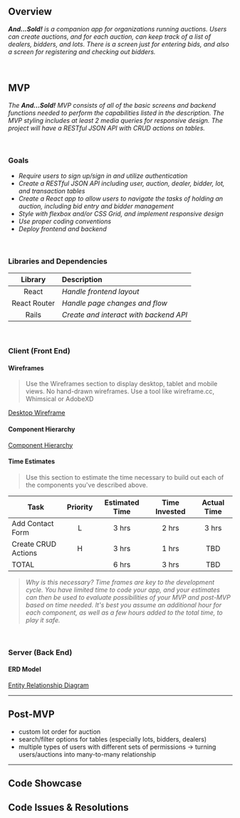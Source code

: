 
## Overview

_**And...Sold!** is a companion app for organizations running auctions. Users can create auctions, and for each auction, can keep track of a list of dealers, bidders, and lots. There is a screen just for entering bids, and also a screen for registering and checking out bidders._


<br>

## MVP


_The **And...Sold!** MVP consists of all of the basic screens and backend functions needed to perform the capabilities listed in the description. The MVP styling includes at least 2 media queries for responsive design. The project will have a RESTful JSON API with CRUD actions on tables._

<br>

### Goals

- _Require users to sign up/sign in and utilize authentication_
- _Create a RESTful JSON API including user, auction, dealer, bidder, lot, and transaction tables_
- _Create a React app to allow users to navigate the tasks of holding an auction, including bid entry and bidder management_
- _Style with flexbox and/or CSS Grid, and implement responsive design_
- _Use proper coding conventions_
- _Deploy frontend and backend_

<br>

### Libraries and Dependencies

|     Library      | Description                                |
| :--------------: | :----------------------------------------- |
|      React       | _Handle frontend layout_ |
|   React Router   | _Handle page changes and flow_ |
| Rails | _Create and interact with backend API_ |

<br>

### Client (Front End)

#### Wireframes

> Use the Wireframes section to display desktop, tablet and mobile views. No hand-drawn wireframes. Use a tool like wireframe.cc, Whimsical or AdobeXD

[Desktop Wireframe](https://www.figma.com/file/ZmYStDokr1PrEwmZEuRACL/And...Sold?node-id=312%3A2)

#### Component Hierarchy

[Component Hierarchy](https://whimsical.com/and-sold-MWLcd82ePMKmJQ9ymb49pw)



<!-- #### Component Architecture

> Use this section to define your React components and the data architecture of your app. This should be a reflection of how you expect your directory/file tree to look like. 

``` structure

src
|__ assets/
      |__ fonts
      |__ graphics
      |__ images
      |__ mockups
|__ components/
      |__ Header.jsx
|__ services/

``` -->

#### Time Estimates

> Use this section to estimate the time necessary to build out each of the components you've described above.

| Task                | Priority | Estimated Time | Time Invested | Actual Time |
| ------------------- | :------: | :------------: | :-----------: | :---------: |
| Add Contact Form    |    L     |     3 hrs      |     2 hrs     |    3 hrs    |
| Create CRUD Actions |    H     |     3 hrs      |     1 hrs     |     TBD     |
| TOTAL               |          |     6 hrs      |     3 hrs     |     TBD     |

> _Why is this necessary? Time frames are key to the development cycle. You have limited time to code your app, and your estimates can then be used to evaluate possibilities of your MVP and post-MVP based on time needed. It's best you assume an additional hour for each component, as well as a few hours added to the total time, to play it safe._

<br>

### Server (Back End)

#### ERD Model

[Entity Relationship Diagram](https://res.cloudinary.com/dcdasnmmz/image/upload/v1633377794/And...Sold%21/Screen_Shot_2021-10-04_at_3.01.34_PM_wnmsdx.png)
<br>

***

## Post-MVP

- custom lot order for auction
- search/filter options for tables (especially lots, bidders, dealers)
- multiple types of users with different sets of permissions -> turning users/auctions into many-to-many relationship

***

## Code Showcase



## Code Issues & Resolutions
